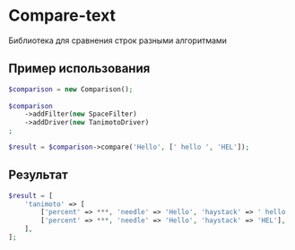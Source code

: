 # Compare-text
Библиотека для сравнения строк разными алгоритмами

## Пример использования
```php
$comparison = new Comparison();
        
$comparison
    ->addFilter(new SpaceFilter)
    ->addDriver(new TanimotoDriver)
;

$result = $comparison->compare('Hello', [' hello ', 'HEL']);
```

## Результат
```php
$result = [
    'tanimoto' => [
        ['percent' => ***, 'needle' => 'Hello', 'haystack' => ' hello '],
        ['percent' => ***, 'needle' => 'Hello', 'haystack' => 'HEL'],
    ],
];
```
